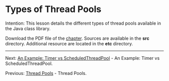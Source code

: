# Types of Thread Pools

Intention: This lesson details the different types of thread pools available in the Java class library.

Download the PDF file of the [chapter](chapter_32.pdf). Sources are available in the <b>src</b> directory. 
Additional resource are located in the <b>etc</b> directory.

<hr>

Next: [An Example: Timer vs ScheduledThreadPool](chapter_33.md "An Example: Timer vs ScheduledThreadPool") - 
An Example: Timer vs ScheduledThreadPool.

Previous: [Thread Pools](chapter_31.md "Thread Pools") - Thread Pools.